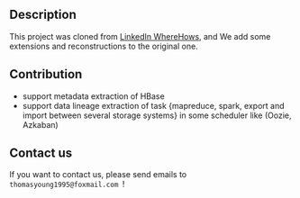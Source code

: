 ## Description
This project was cloned from [LinkedIn WhereHows](https://github.com/linkedin/WhereHows/), and We add some extensions and reconstructions to the original one.

## Contribution
* support metadata extraction of HBase
* support data lineage extraction of task {mapreduce, spark, export and import between several storage systems} in some scheduler like (Oozie, Azkaban)

## Contact us
If you want to contact us, please send emails to `thomasyoung1995@foxmail.com `!
